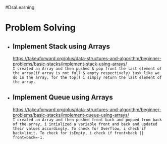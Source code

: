 #DsaLearning

# Problem Solving

- ## Implement Stack using Arrays
    https://takeuforward.org/plus/data-structures-and-algorithm/beginner-problems/basic-stacks/implement-stack-using-arrays/ \
    ```I created an Array and then pushed & pop front the last element of the array(if array is not full & empty respectively) jusk like we do in the array, for the top() i simply return the last element of the array.```

- ## Implement Queue using Arrays
    https://takeuforward.org/plus/data-structures-and-algorithm/beginner-problems/basic-stacks/implement-queue-using-arrays/ \
    ```I created an Array and then pushed front back and popped from back of the array, i intialized a variable front and back and updated their values accordingly. To check for Overflow, i check if back>limit. To check for isEmpty, i check if front>back || front=back=-1.```